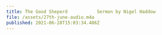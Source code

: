 ```yaml
---
title: The Good Sheperd           Sermon by Nigel Haddow
file: /assets/27th-june-audio.m4a
published: 2021-06-28T15:03:34.486Z
---
```

